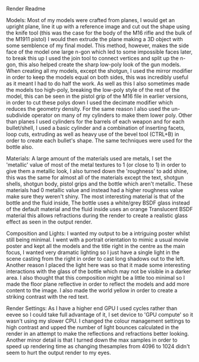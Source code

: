 Render Readme

Models:
Most of my models were crafted from planes, I would get an upright plane, line it up with a reference image and cut out the shape using the knife tool (this was the case for the body of the M16 rifle and the bulk of the M1911 pistol) I would then extrude the plane making a 3D object with some semblence of my final model. This method, however, makes the side face of the model one large n-gon which led to some impossible faces later, to break this up I used the join tool to connect vertices and split up the n-gon, this also helped create the sharp low-poly look of the gun models. When creating all my models, except the shotgun, I used the mirror modifier in order to keep the models equal on both sides, this was incredibly useful as it meant I had to do half the work. As well as this I also sometimes made the models too high-poly, breaking the low-poly style of the rest of the model, this can be seen in the pistol grip of the M16 file in earlier versions, in order to cut these polys down I used the decimate modifier which reduces the geometry density. For the same reason I also used the un-subdivide operator on many of my cylinders to make them lower poly. Other than planes I used cylinders for the barrels of each weapon and for each bullet/shell, I used a basic cylinder and a combination of inserting facets, loop cuts, extruding as well as heavy use of the bevel tool (CTRL+B) in order to create each bullet's shape. The same techniques were used for the bottle also.

Materials:
A large amount of the materials used are metals, I set the 'metallic' value of most of the metal textures to 1 (or close to 1) in order to give them a metallic look, I also turned down the 'roughness' to add shine, this was the same for almost all of the materials except the text, shotgun shells, shotgun body, pistol grips and the bottle which aren't metallic. These materials had 0 metallic value and instead had a higher roughness value make sure they weren't shiny. The most interesting material is that of the bottle and the fluid inside, The bottle uses a white/grey BSDF glass instead of the default material and the fluid inside uses an orange Translucent BSDF material this allows refractions during the render to create a realistic glass effect as seen in the output render.

Composition and Lights:
I wanted my output to be a intriguing poster whilst still being minimal. I went with a portrait orientation to mimic a usual movie poster and kept all the models and the title right in the centre as the main focus, I wanted very dramatic lighting so I just have a single light in the scene casting from the right in order to cast long shadows out to the left. Another reason I placed the light here was so that it made some interesting interactions with the glass of the bottle which may not be visible in a darker area. I also thought that this composition might be a little too minimal so I made the floor plane reflective in order to reflect the models and add more content to the image. I also made the world yellow in order to create a striking contrast with the red text.

Render Settings:
As I have a higher end GPU I used cycles rather than eevee so I could take full advantage of it, I set device to 'GPU compute' so it wasn't using my slower CPU. I changed the colour management settings to high contrast and upped the number of light bounces calculated in the render in an attempt to make the reflections and refractions better looking. Another minor detail is that I turned down the max samples in order to speed up rendering time as changing thesamples from 4096 to 1024 didn't seem to hurt the output render to my eyes.
